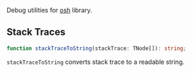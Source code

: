 Debug utilities for [osh](https://github.com/localvoid/osh) library.

## Stack Traces

```ts
function stackTraceToString(stackTrace: TNode[]): string;
```

`stackTraceToString` converts stack trace to a readable string.
